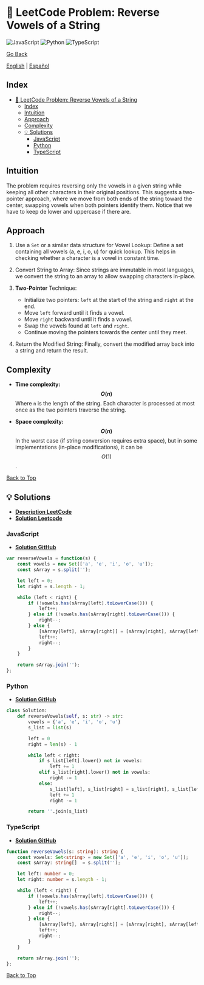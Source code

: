 # 🤔 LeetCode Problem: Reverse Vowels of a String

![JavaScript](https://img.shields.io/badge/JavaScript-F7DF1E?logo=javascript&logoColor=black)
![Python](https://img.shields.io/badge/Python-3776AB?logo=python&logoColor=white)
![TypeScript](https://img.shields.io/badge/TypeScript-3178C6?logo=typescript&logoColor=white)

[Go Back](../README.md)

[English](./345.ReverseVowelsOfAString.md) | [Español](./345.ReverseVowelsOfAString-es.md)

## Index

- [🤔 LeetCode Problem: Reverse Vowels of a String](#-leetcode-problem-reverse-vowels-of-a-string)
  - [Index](#index)
  - [Intuition](#intuition)
  - [Approach](#approach)
  - [Complexity](#complexity)
  - [💡 Solutions](#-solutions)
    - [JavaScript](#javascript)
    - [Python](#python)
    - [TypeScript](#typescript)

## Intuition

The problem requires reversing only the vowels in a given string while keeping all other characters in their original positions. This suggests a two-pointer approach, where we move from both ends of the string toward the center, swapping vowels when both pointers identify them.
Notice that we have to keep de lower and uppercase if there are.

## Approach

1. Use a `Set` or a similar data structure for Vowel Lookup: Define a set containing all vowels (a, e, i, o, u) for quick lookup. This helps in checking whether a character is a vowel in constant time.

2. Convert String to Array: Since strings are immutable in most languages, we convert the string to an array to allow swapping characters in-place.

3. **Two-Pointer** Technique:

    - Initialize two pointers: `left` at the start of the string and `right` at the end.
    - Move `left` forward until it finds a vowel.
    - Move `right` backward until it finds a vowel.
    - Swap the vowels found at `left` and `right`.
    - Continue moving the pointers towards the center until they meet.

4. Return the Modified String: Finally, convert the modified array back into a string and return the result.

## Complexity

- **Time complexity: $$O(n)$$**
Where `n` is the length of the string. Each character is processed at most once as the two pointers traverse the string.

- **Space complexity: $$O(n)$$**
In the worst case (if string conversion requires extra space), but in some implementations (in-place modifications), it can be $$O(1)$$.

[Back to Top](#index)

## 💡 Solutions

- **[Description LeetCode](https://leetcode.com/problems/reverse-vowels-of-a-string/description/)**
- **[Solution Leetcode](https://leetcode.com/problems/reverse-vowels-of-a-string/solutions/6603780/memory-100-velocity-50-python-js-ts-by-d-vkwv/)**

### JavaScript

- **[Solution GitHub](../solutions/JavaScript/345.ReverseVowelsOfAString.js)**

```javascript
var reverseVowels = function(s) {
    const vowels = new Set(['a', 'e', 'i', 'o', 'u']);
    const sArray = s.split('');

    let left = 0;
    let right = s.length - 1;

    while (left < right) {
        if (!vowels.has(sArray[left].toLowerCase())) {
            left++;
        } else if (!vowels.has(sArray[right].toLowerCase())) {
            right--;
        } else {
            [sArray[left], sArray[right]] = [sArray[right], sArray[left]];
            left++;
            right--;
        }
    }

    return sArray.join('');
};
```

### Python

- **[Solution GitHub](../solutions/Python/345.ReverseVowelsOfAString.py)**

```python
class Solution:
    def reverseVowels(self, s: str) -> str:
        vowels = {'a', 'e', 'i', 'o', 'u'}
        s_list = list(s)

        left = 0
        right = len(s) - 1

        while left < right:
            if s_list[left].lower() not in vowels:
                left += 1
            elif s_list[right].lower() not in vowels:
                right -= 1
            else:
                s_list[left], s_list[right] = s_list[right], s_list[left]
                left += 1
                right -= 1

        return ''.join(s_list)
```

### TypeScript

- **[Solution GitHub](../solutions/TypeScript/345.ReverseVowelsOfAString.ts)**

```typescript
function reverseVowels(s: string): string {
    const vowels: Set<string> = new Set(['a', 'e', 'i', 'o', 'u']);
    const sArray: string[]  = s.split('');

    let left: number = 0;
    let right: number = s.length - 1;

    while (left < right) {
        if (!vowels.has(sArray[left].toLowerCase())) {
            left++;
        } else if (!vowels.has(sArray[right].toLowerCase())) {
            right--;
        } else {
            [sArray[left], sArray[right]] = [sArray[right], sArray[left]];
            left++;
            right--;
        }
    }

    return sArray.join('');
};
```

[Back to Top](#index)
